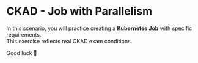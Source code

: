 # CKAD - Job with Parallelism

In this scenario, you will practice creating a **Kubernetes Job** with specific requirements.  
This exercise reflects real CKAD exam conditions.

Good luck 🚀
